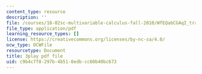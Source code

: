 ```yaml
---
content_type: resource
description: ''
file: /courses/18-02sc-multivariable-calculus-fall-2010/WfEQabCGAqI_transcript.pdf
file_type: application/pdf
learning_resource_types: []
license: https://creativecommons.org/licenses/by-nc-sa/4.0/
ocw_type: OCWFile
resourcetype: Document
title: 3play pdf file
uid: c9b4c7f8-297b-4b51-8edb-cc60b40bc673
---
```

